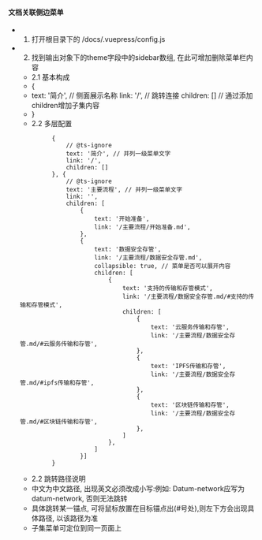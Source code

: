 #### 文档关联侧边菜单

- 1. 打开根目录下的 /docs/.vuepress/config.js
- 2. 找到输出对象下的theme字段中的sidebar数组, 在此可增加删除菜单栏内容
  - 2.1 基本构成
  - {
  -    text: '简介', // 侧面展示名称
       link: '/',   // 跳转连接
       children: [] // 通过添加children增加子集内容
  - }
  - 2.2 多层配置 
   ```
            {
                // @ts-ignore
                text: '简介', // 并列一级菜单文字
                link: '/',
                children: []
            }, {
                // @ts-ignore
                text: '主要流程', // 并列一级菜单文字
                link: '',
                children: [
                    {
                        text: '开始准备',
                        link: '/主要流程/开始准备.md',
                    },
                    {
                        text: '数据安全存管',
                        link: '/主要流程/数据安全存管.md',
                        collapsible: true, // 菜单是否可以展开内容
                        children: [
                            {
                                text: '支持的传输和存管模式',
                                link: '/主要流程/数据安全存管.md/#支持的传输和存管模式',
                                children: [
                                    {
                                        text: '云服务传输和存管',
                                        link: '/主要流程/数据安全存管.md/#云服务传输和存管',
                                    },
                                    {
                                        text: 'IPFS传输和存管',
                                        link: '/主要流程/数据安全存管.md/#ipfs传输和存管',
                                    },
                                    {
                                        text: '区块链传输和存管',
                                        link: '/主要流程/数据安全存管.md/#区块链传输和存管',
                                    },
                                ]
                            },
                        ]
                    }]
            }
   ```
   - 2.2 跳转路径说明
   - 中文为中文路径, 出现英文必须改成小写:例如: Datum-network应写为datum-network, 否则无法跳转
   - 具体跳转某一锚点, 可将鼠标放置在目标锚点出(#号处),则左下方会出现具体路径, 以该路径为准 
   - 子集菜单可定位到同一页面上
   